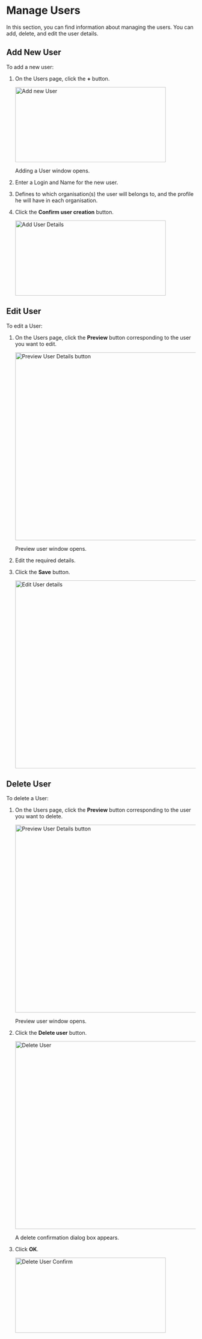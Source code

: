 # Manage Users

In this section, you can find information about managing the users. You can add, delete, and edit the user details.

## Add New User

To add a new user:

1. On the Users page, click the **+** button.

    <img src="../images/add-user-button.png" alt="Add new User" width="400" height="200"/>

    Adding a User window opens.

1. Enter a Login and Name for the new user.
1. Defines to which organisation(s) the user will belongs to, and the profile he will have in each organisation.
1. Click the **Confirm user creation** button.

    <img src="../images/add-user-details.png" alt="Add User Details" width="400" height="200"/>
  
## Edit User

To edit a User:

1. On the Users page, click the **Preview** button corresponding to the user you want to edit.

    <img src="../images/demo-user-preview-button.png" alt="Preview User Details button" width="500" height="500"/>

    Preview user window opens.

1. Edit the required details.
1. Click the **Save** button.

    <img src="../images/edit-user-details.png" alt="Edit User details" width="500" height="500"/>
   
## Delete User

To delete a User:

1. On the Users page, click the **Preview** button corresponding to the user you want to delete.

    <img src="../images/demo-user-preview-button.png" alt="Preview User Details button" width="500" height="500"/>

    Preview user window opens.

1. Click the **Delete user** button.

    <img src="../images/delete-user.png" alt="Delete User" width="500" height="500"/>

    A delete confirmation dialog box appears.

1. Click **OK**.

    <img src="../images/delete-user-confirm.png" alt="Delete User Confirm" width="400" height="200"/>



